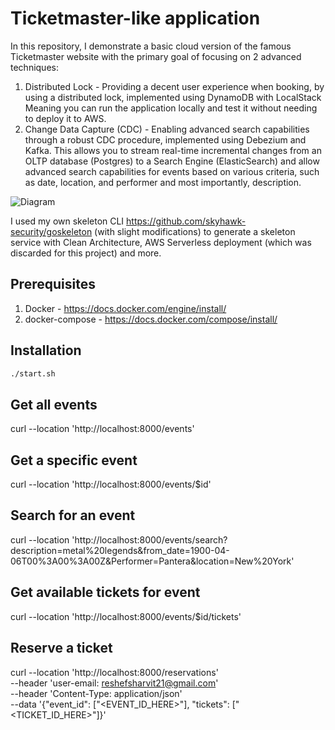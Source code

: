 # Ticketmaster-like application
In this repository, I demonstrate a basic cloud version of the famous Ticketmaster website with the primary
goal of focusing on 2 advanced techniques:
1. Distributed Lock - Providing a decent user experience when booking, by using a distributed lock, implemented using DynamoDB with LocalStack
   Meaning you can run the application locally and test it without needing to deploy it to AWS.
2. Change Data Capture (CDC) - Enabling advanced search capabilities through a robust CDC procedure, implemented using Debezium and Kafka.
   This allows you to stream real-time incremental changes from an OLTP database (Postgres) to a Search Engine (ElasticSearch) and allow advanced search capabilities for events based on various criteria, such as date, location, and performer and most importantly, description.


![Diagram](images/kafka-connect-architecture.png)


I used my own skeleton CLI https://github.com/skyhawk-security/goskeleton (with slight modifications) to generate a skeleton service with Clean Architecture, AWS Serverless deployment (which was discarded for this project) and more.



## Prerequisites
1. Docker - https://docs.docker.com/engine/install/
2. docker-compose - https://docs.docker.com/compose/install/

## Installation
```bash
./start.sh
```

## Get all events
curl --location 'http://localhost:8000/events'

## Get a specific event
curl --location 'http://localhost:8000/events/$id'

## Search for an event
curl --location 'http://localhost:8000/events/search?description=metal%20legends&from_date=1900-04-06T00%3A00%3A00Z&Performer=Pantera&location=New%20York'

## Get available tickets for event
curl --location 'http://localhost:8000/events/$id/tickets'

## Reserve a ticket
curl --location 'http://localhost:8000/reservations' \
--header 'user-email: reshefsharvit21@gmail.com' \
--header 'Content-Type: application/json' \
--data '{"event_id": ["<EVENT_ID_HERE>"], "tickets": ["<TICKET_ID_HERE>"]}'
